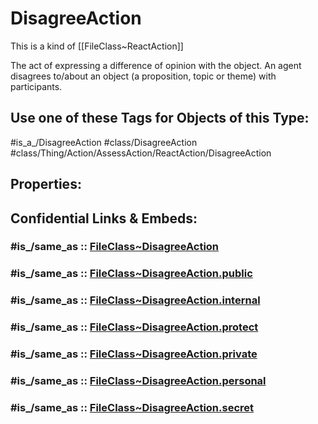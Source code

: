 ﻿---
excludes: 
extends: FileClass~Thing/FileClass~Action/FileClass~AssessAction/FileClass~ReactAction
fields: []
icon: link-2
limit: 9
mapWithTag: true
tagNames:
- class/DisagreeAction
- class/Thing/Action/AssessAction/ReactAction/DisagreeAction
- is_a_/DisagreeAction
- schema-org/DisagreeAction
tags:
- class/FileClass
- class/DisagreeAction
- is_a_/DisagreeAction
- class/Thing/Action/AssessAction/ReactAction/DisagreeAction
version: 2.0
---

# DisagreeAction
This is a kind of [[FileClass~ReactAction]]

The act of expressing a difference of opinion with the object. An agent disagrees to/about an object (a proposition, topic or theme) with participants.


## Use one of these Tags for Objects of this Type:

#is_a_/DisagreeAction
#class/DisagreeAction
#class/Thing/Action/AssessAction/ReactAction/DisagreeAction

## Properties:


## Confidential Links & Embeds: 

### #is_/same_as :: [FileClass~DisagreeAction](/_Standards/fileClass/FileClass~Thing/FileClass~Action/FileClass~AssessAction/FileClass~ReactAction/FileClass~DisagreeAction.md) 

### #is_/same_as :: [FileClass~DisagreeAction.public](/_public/fileClass/FileClass~Thing/FileClass~Action/FileClass~AssessAction/FileClass~ReactAction/FileClass~DisagreeAction.public.md) 

### #is_/same_as :: [FileClass~DisagreeAction.internal](/_internal/fileClass/FileClass~Thing/FileClass~Action/FileClass~AssessAction/FileClass~ReactAction/FileClass~DisagreeAction.internal.md) 

### #is_/same_as :: [FileClass~DisagreeAction.protect](/_protect/fileClass/FileClass~Thing/FileClass~Action/FileClass~AssessAction/FileClass~ReactAction/FileClass~DisagreeAction.protect.md) 

### #is_/same_as :: [FileClass~DisagreeAction.private](/_private/fileClass/FileClass~Thing/FileClass~Action/FileClass~AssessAction/FileClass~ReactAction/FileClass~DisagreeAction.private.md) 

### #is_/same_as :: [FileClass~DisagreeAction.personal](/_personal/fileClass/FileClass~Thing/FileClass~Action/FileClass~AssessAction/FileClass~ReactAction/FileClass~DisagreeAction.personal.md) 

### #is_/same_as :: [FileClass~DisagreeAction.secret](/_secret/fileClass/FileClass~Thing/FileClass~Action/FileClass~AssessAction/FileClass~ReactAction/FileClass~DisagreeAction.secret.md)

